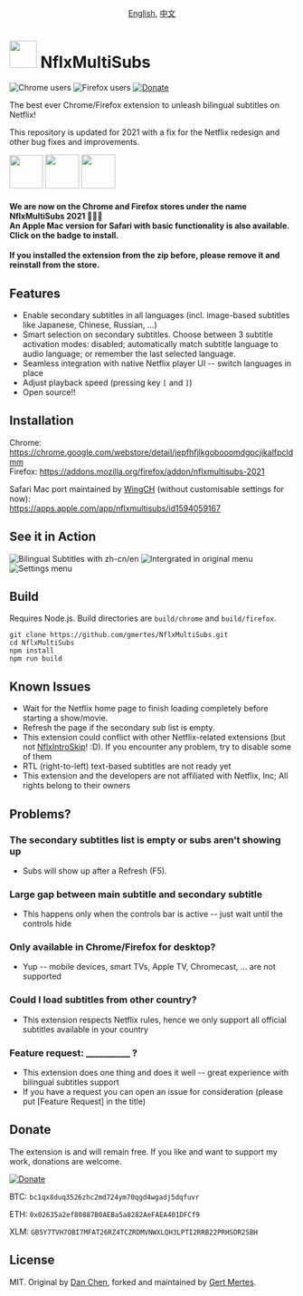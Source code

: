 <p align="center"><a href="README.md">English</a>, <a href="README_cn.md">中文</a></p>

<img src="docs/icon.png?raw=true" height="48"> NflxMultiSubs
============================================================
![Chrome users](https://img.shields.io/chrome-web-store/users/jepfhfjlkgobooomdgpcjikalfpcldmm?label=Chrome%20users)
![Firefox users](https://img.shields.io/amo/users/nflxmultisubs-2021?label=Firefox%20users)
[![Donate](https://img.shields.io/badge/Donate-PayPal-green.svg)](https://www.paypal.com/donate?business=5GY9A82PFY38W&no_recurring=1&currency_code=EUR)

The best ever Chrome/Firefox extension to unleash bilingual subtitles on Netflix! 

This repository is updated for 2021 with a fix for the Netflix redesign and other bug fixes and improvements.

[<img src="https://user-images.githubusercontent.com/13658335/138092194-303708fb-9a4e-4e3f-a1dc-74baff1e45c9.png" height="59"/>](https://chrome.google.com/webstore/detail/jepfhfjlkgobooomdgpcjikalfpcldmm)
[<img src="https://user-images.githubusercontent.com/13658335/138086366-8deee659-16c3-4621-b3f0-eaf4cb6ed9ba.png" height="60"/>](https://addons.mozilla.org/firefox/addon/nflxmultisubs-2021)
[<img src="https://developer.apple.com/app-store/marketing/guidelines/images/badge-download-on-the-mac-app-store.svg" height="60"/>](https://apps.apple.com/app/nflxmultisubs/id1594059167)

#### We are now on the Chrome and Firefox stores under the name NflxMultiSubs 2021 🥳🥳🥳 <br /> An Apple Mac version for Safari with basic functionality is also available. Click on the badge to install.

**If you installed the extension from the zip before, please remove it and reinstall from the store.**

Features
--------
- Enable secondary subtitles in all languages (incl. image-based subtitles like Japanese, Chinese, Russian, …)
- Smart selection on secondary subtitles. Choose between 3 subtitle activation modes: disabled; automatically match subtitle language to audio language; or remember the last selected language.
- Seamless integration with native Netflix player UI -- switch languages in place
- Adjust playback speed (pressing key `[` and `]`)
- Open source!!

Installation
-----
Chrome: https://chrome.google.com/webstore/detail/jepfhfjlkgobooomdgpcjikalfpcldmm </br>
Firefox: https://addons.mozilla.org/firefox/addon/nflxmultisubs-2021 </br>

Safari Mac port maintained by [WingCH](https://github.com/WingCH) (without customisable settings for now): </br> https://apps.apple.com/app/nflxmultisubs/id1594059167

See it in Action
----------------
![Bilingual Subtitles with zh-cn/en](docs/2021_zh-en.jpg?raw=true)
![Intergrated in original menu](docs/2021_popup-menu.jpg?raw=true)
![Settings menu](docs/2021_settings.jpg?raw=true)

Build
-----
Requires Node.js. Build directories are `build/chrome` and `build/firefox`.
```
git clone https://github.com/gmertes/NflxMultiSubs.git
cd NflxMultiSubs
npm install
npm run build
```

Known Issues
-------------------------
- Wait for the Netflix home page to finish loading completely before starting a show/movie.
- Refresh the page if the secondary sub list is empty.
- This extension could conflict with other Netflix-related extensions (but not [NflxIntroSkip](https://github.com/gmertes/NflxIntroSkip)! :D). If you encounter any problem, try to disable some of them
- RTL (right-to-left) text-based subtitles are not ready yet
- This extension and the developers are not affiliated with Netflix, Inc; All rights belong to their owners


Problems?
---------
### The secondary subtitles list is empty or subs aren't showing up
- Subs will show up after a Refresh (F5).

### Large gap between main subtitle and secondary subtitle
- This happens only when the controls bar is active -- just wait until the controls hide

### Only available in Chrome/Firefox for desktop?
- Yup -- mobile devices, smart TVs, Apple TV, Chromecast, … are not supported

### Could I load subtitles from other country?
- This extension respects Netflix rules, hence we only support all official subtitles available in your country

### Feature request: __________ ?
- This extension does one thing and does it well -- great experience with bilingual subtitles support
- If you have a request you can open an issue for consideration (please put [Feature Request] in the title)

Donate
----
The extension is and will remain free. If you like and want to support my work, donations are welcome.

[![Donate](https://img.shields.io/badge/Donate-PayPal-green.svg)](https://www.paypal.com/donate?business=5GY9A82PFY38W&no_recurring=1&currency_code=EUR)

BTC: `bc1qx8duq3526zhc2md724ym70qgd4wgadj5dqfuvr`

ETH: `0x02635a2ef80887B0AEBa5a8282AeFAEA401DFCf9`

XLM: `GB5Y7TVH7OBI7MFAT26RZ4TCZRDMVNWXLQH3LPTI2RRB22PRHSDR25BH`

License
--------
MIT. Original by [Dan Chen](https://github.com/dannvix), forked and maintained by [Gert Mertes](https://github.com/gmertes).

